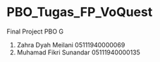 # PBO_Tugas_FP_VoQuest
 
Final Project PBO G

1. Zahra Dyah Meilani       05111940000069
2. Muhamad Fikri Sunandar   05111940000135
